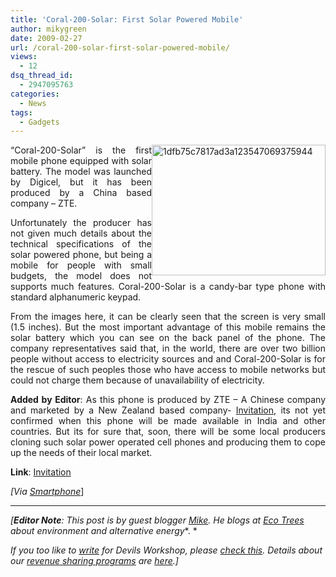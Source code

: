 ```yaml
---
title: 'Coral-200-Solar: First Solar Powered Mobile'
author: mikygreen
date: 2009-02-27
url: /coral-200-solar-first-solar-powered-mobile/
views:
  - 12
dsq_thread_id:
  - 2947095763
categories:
  - News
tags:
  - Gadgets
---
```

<p align="justify">
  “<img class="size-full wp-image-4577 alignright" style="margin: 0px" src="http://cdn.devilsworkshop.org/files/2009/02/1dfb75c7817ad3a123547069375944.jpeg" alt="1dfb75c7817ad3a123547069375944" width="278" height="209" align="right" />Coral-200-Solar” is the first mobile phone equipped with solar battery. The model was launched by Digicel, but it has been produced by a China based company &#8211; ZTE.
</p>

<p align="justify">
  Unfortunately the producer has not given much details about the technical specifications of the solar powered phone, but being a mobile for people with small budgets, the model does not supports much features. Coral-200-Solar is a candy-bar type phone with standard alphanumeric keypad.
</p>

<p align="justify">
  From the images here, it can be clearly seen that the screen is very small (1.5 inches). But the most important advantage of this mobile remains the solar battery which you can see on the back panel of the phone. The company representatives said that, in the world, there are over two billion people without access to electricity sources and and Coral-200-Solar is for the rescue of such peoples those who have access to mobile networks but could not charge them because of unavailability of electricity.
</p>

<p align="justify">
  <strong>Added by Editor</strong>: As this phone is produced by ZTE – A Chinese company and marketed by a New Zealand based company- <a href="http://www.intivation.nl/" onclick="_gaq.push(['_trackEvent', 'outbound-article', 'http://www.intivation.nl/', 'Invitation']);" >Invitation</a>, its not yet confirmed when this phone will be made available in India and other countries. But its for sure that, soon, there will be some local producers cloning such solar power operated cell phones and producing them to cope up the needs of their local market.
</p>

<p align="justify">
  <strong>Link</strong>: <a href="http://www.intivation.nl/" onclick="_gaq.push(['_trackEvent', 'outbound-article', 'http://www.intivation.nl/', 'Invitation']);" >Invitation</a>
</p>

<p align="justify">
  <em>[Via </em><a href="http://smartphone.biz-news.com/news/en_US/2009/02/17/0006" onclick="_gaq.push(['_trackEvent', 'outbound-article', 'http://smartphone.biz-news.com/news/en_US/2009/02/17/0006', 'Smartphone']);" ><em>Smartphone</em></a>]
</p>

* * *

*[**Editor Note**: This post is by guest blogger <a href="http://www.eco-trees.org" onclick="_gaq.push(['_trackEvent', 'outbound-article', 'http://www.eco-trees.org', 'Mike']);" >Mike</a>. He blogs at <a href="http://www.eco-trees.org" onclick="_gaq.push(['_trackEvent', 'outbound-article', 'http://www.eco-trees.org', 'Eco Trees']);" >Eco Trees</a> about environment and alternative energy**. *</p> 

*If you too like to [write][1] for Devils Workshop, please [check this][1]. Details about our [revenue sharing programs][1] are [here][1].]*

 [1]: http://devilsworkshop.org/join-dw/
